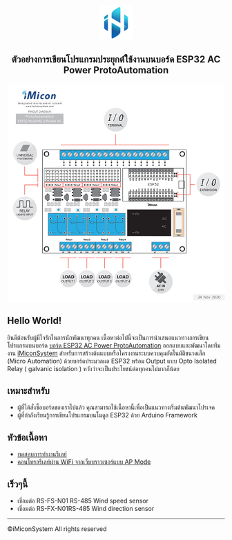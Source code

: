  <div id="top"></div>

<!-- PROJECT SHIELDS -->
<!--
*** I'm using markdown "reference style" links for readability.
*** Reference links are enclosed in brackets [ ] instead of parentheses ( ).
*** See the bottom of this document for the declaration of the reference variables
*** for contributors-url, forks-url, etc. This is an optional, concise syntax you may use.
*** https://www.markdownguide.org/basic-syntax/#reference-style-links
-->


<!-- PROJECT LOGO -->
<br />
<div align="center">
  <a href="https://www.imiconsystem.com/">
    <img src="images/icon.jpg" alt="Logo" width="80" height="80">
  </a>

  <h2 align="center">ตัวอย่างการเขียนโปรแกรมประยุกต์ใช้งานบนบอร์ด ESP32 AC Power ProtoAutomation</h2>
  <img src="https://github.com/imiconsystem/ESP32-AC-Power-ProtoAutomation-Board/blob/3a5433ba68cc56093a4325d4bf1bd8c7262ef9ec/images/cover.jpg" width="800">
</div>

## Hello World!
ยินดีต้อนรับผู้มีใจรักในการนักพัฒนาทุกคน เนื้อหาต่อไปนี้จะเป็นการนำเสนอแนวทางการเขียนโปรแกรมบนบอร์ด [บอร์ด ESP32 AC Power ProtoAutomation](https://www.imiconsystem.com/product/%e0%b8%9a%e0%b8%ad%e0%b8%a3%e0%b9%8c%e0%b8%94-nodemcu-ac-power-protoautomation-%e0%b8%9e%e0%b8%a3%e0%b9%89%e0%b8%ad%e0%b8%a1%e0%b8%81%e0%b8%a5%e0%b9%88%e0%b8%ad%e0%b8%87) ออกแบบและพัฒนาโดยทีมงาน [iMiconSystem](https://www.imiconsystem.com/) สำหรับการสร้างต้นแบบหรือโครงงานระบบควบคุมอัตโนมัติขนาดเล็ก (Micro Automation) ด้วยบอร์ดประมวลผล ESP32 พร้อม Output แบบ Opto Isolated Relay ( galvanic isolation ) หวังว่าจะเป็นประโยชน์ต่อทุกคนไม่มากก็น้อย


## เหมาะสำหรับ
* ผู้ที่ได้สั่งซื้อบอร์ดของเราไปแล้ว คุณสามารถใช้เนื้อหานี้เพื่อเป็นแนวทางเริ่มต้นพัฒนาโปรเจค
* ผู้ที่กำลังเรียนรู้การเขียนโปรแกรมบนโมดูล ESP32 ด้วย Arduino Framework

## หัวข้อเนื้อหา
* <a href="https://github.com/imiconsystem/ESP32-AC-Power-ProtoAutomation-Board/blob/28f1b4a1d020cca61ba34cec2283e3c7448943ca/Examples/relay.md">ทดสอบการทำงานรีเลย์</a>
* <a href="https://github.com/imiconsystem/ESP32-AC-Power-ProtoAutomation-Board/blob/68413f366772c67f1065bebdf2266acdeadf7f19/Examples/wifiRelayControl.md">คอนโทรลรีเลย์ผ่าน WiFi จากเว็บบราวเซอร์แบบ AP Mode</a>
## เร็วๆนี้
* เชื่อมต่อ RS-FS-N01 RS-485 Wind speed sensor
* เชื่อมต่อ RS-FX-N01RS-485 Wind direction sensor


***
©iMiconSystem All rights reserved
